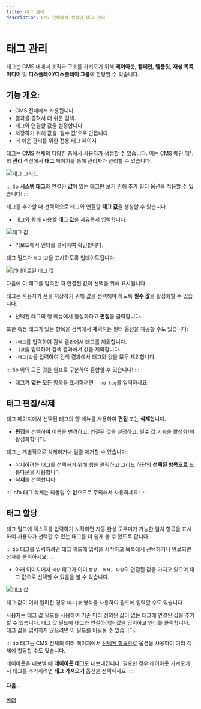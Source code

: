 ```yaml
---
title: 태그 관리
description: CMS 전체에서 생성된 태그 관리
---
```


# 태그 관리

태그는 CMS 내에서 조직과 구조를 가져오기 위해 **레이아웃**, **캠페인**, **템플릿**, **재생 목록**, **미디어** 및 **디스플레이/디스플레이 그룹**에 할당할 수 있습니다.

## 기능 개요:

- CMS 전체에서 사용됩니다.
- 결과를 좁혀서 더 쉬운 검색.
- 태그와 연결할 값을 설정합니다.
- 저장하기 위해 값을 '필수 값'으로 만듭니다.
- 더 쉬운 관리를 위한 전용 태그 페이지.

태그는 CMS 전체의 다양한 [폼](/guide/tour/cms-navigation#forms)에서 사용자가 생성할 수 있습니다. 이는 CMS 메인 메뉴의 **관리** 섹션에서 **태그** 페이지를 통해 관리자가 관리할 수 있습니다:

![태그 그리드](/img/v4_tour_tags_grid.png)

::: tip
**시스템 태그**와 연결된 **값**이 있는 태그만 보기 위해 추가 필터 옵션을 적용할 수 있습니다!
:::

태그를 추가할 때 선택적으로 태그와 연결할 **태그 값**을 생성할 수 있습니다.

* 태그와 함께 사용할 **태그 값**을 자유롭게 입력합니다:

![태그 값](/img/v4_tour_tags_value.png)

* 키보드에서 엔터를 클릭하여 확인합니다.

태그 필드가 `태그|값`을 표시하도록 업데이트됩니다.

![업데이트된 태그 값](/img/v4_tour_tags_updated_value.png)

다음에 이 태그를 입력할 때 연결된 값이 선택을 위해 표시됩니다.

태그는 사용자가 폼을 저장하기 위해 값을 선택해야 하도록 **필수 값**을 활성화할 수 있습니다.

- 선택된 태그의 행 메뉴에서 활성화하고 **편집**을 클릭합니다.

또한 특정 태그가 있는 항목을 검색에서 **제외**하는 필터 옵션을 제공할 수도 있습니다:

- `-태그`를 입력하여 검색 결과에서 태그를 제외합니다.
- `-|값`을 입력하여 검색 결과에서 값을 제외합니다.
- `-태그|값`을 입력하여 검색 결과에서 태그와 값을 모두 제외합니다.

::: tip
위의 모든 것을 쉼표로 구분하여 혼합할 수 있습니다!
:::

- 태그가 **없는** 모든 항목을 표시하려면 `--no-tag`를 입력하세요.

## 태그 편집/삭제

태그 페이지에서 선택된 태그의 행 메뉴를 사용하여 **편집** 또는 **삭제**합니다.

- **편집**을 선택하여 이름을 변경하고, 연결된 값을 설정하고, 필수 값 기능을 활성화/비활성화합니다.

태그는 개별적으로 삭제하거나 일괄 제거할 수 있습니다:

- 삭제하려는 태그를 선택하기 위해 행을 클릭하고 그리드 하단의 **선택된 항목으로** 드롭다운을 사용합니다
- **삭제**를 선택합니다.

::: info
태그 삭제는 되돌릴 수 없으므로 주의해서 사용하세요!
:::

## 태그 할당

태그 필드에 텍스트를 입력하기 시작하면 자동 완성 도우미가 가능한 일치 항목을 표시하여 사용자가 선택할 수 있는 태그를 더 쉽게 볼 수 있도록 합니다.

::: tip
태그를 입력하려면 태그 필드에 입력을 시작하고 목록에서 선택하거나 완료되면 상자를 클릭하세요.
:::

- 아래 이미지에서 `색상` 태그가 이미 `빨강, 녹색, 파랑`의 연결된 값을 가지고 있으며 태그 값으로 선택할 수 있음을 볼 수 있습니다.

![태그 값](/img/v4_tour_tags_associated_value.png)

태그 값이 이미 알려진 경우 `태그|값` 형식을 사용하여 필드에 입력할 수도 있습니다.

사용자는 태그 값 필드를 사용하여 기존 미리 정의된 값이 없는 태그에 연결된 값을 추가할 수 있습니다. 태그 값 필드에 태그와 연결하려는 값을 입력하고 엔터를 클릭합니다. 태그 값을 입력하지 않으려면 이 필드를 비워둘 수 있습니다.

::: tip
태그는 CMS 전체의 여러 페이지에서 [선택된 항목으로](/guide/tour/cms-navigation#multi-select---with-selected) 옵션을 사용하여 여러 객체에 할당할 수도 있습니다.

레이아웃을 내보낼 때 **레이아웃 태그**도 내보내집니다. 필요한 경우 레이아웃 가져오기 시 태그를 추가하려면 **태그 가져오기** 옵션을 선택하세요.
:::

#### 다음...

[폴더](/guide/tour/folders) 
